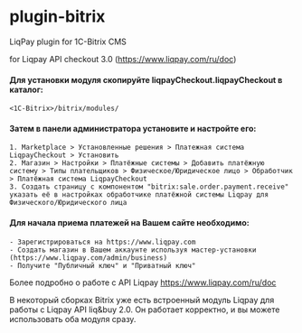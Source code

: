 plugin-bitrix
=============

LiqPay plugin for 1C-Bitrix CMS

for Liqpay API checkout 3.0 (https://www.liqpay.com/ru/doc)


#### Для установки модуля скопируйте liqpayCheckout.liqpayCheckout в каталог: ####

```
<1C-Bitrix>/bitrix/modules/
```

#### Затем в панели администратора установите и настройте его: ####

```
1. Marketplace > Установленные решения > Платежная система LiqpayCheckout > Установить
2. Магазин > Настройки > Платёжные системы > Добавить платёжную систему > Типы плательщиков > Физическое/Юридическое лицо > Обработчик > Платёжная система LiqpayCheckout
3. Создать страницу с компонентом "bitrix:sale.order.payment.receive"
указать её в настройках обработчике платёжной системы Liqpay для Физического/Юридического лица
```


#### Для начала приема платежей на Вашем сайте необходимо: ####
    - Зарегистрироваться на https://www.liqpay.com
    - Создать магазин в Вашем аккаунте используя мастер-установки (https://www.liqpay.com/admin/business)
    - Получите "Публичный ключ" и "Приватный ключ"
    
Более подробно о работе с API Liqpay https://www.liqpay.com/ru/doc

В некоторый сборках Bitrix уже есть встроенный модуль Liqpay для работы с Liqpay API liq&buy 2.0. Он работает корректно, и вы можете использовать оба модуля сразу. 
